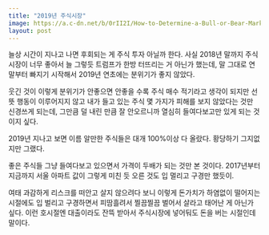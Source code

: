 ```yaml
---
title: "2019년 주식시장"
image: https://a.c-dn.net/b/0rII2I/How-to-Determine-a-Bull-or-Bear-Market_body_60ED4149.png
layout: post
---
```


늘상 시간이 지나고 나면 후회되는 게 주식 투자 아닐까 한다. 사실 2018년 말까지 주식시장이 너무 좋아서 늘 그렇듯 트럼프가 한방 터뜨리는 거 아닌가 했는데, 말 그대로 연말부터 빠지기 시작해서 2019년 연초에는 분위기가 좋지 않았다.

웃긴 것이 이렇게 분위기가 안좋으면 안좋을 수록 주식 매수 적기라고 생각이 되지만 선뜻 행동이 이루어지지 않고 내가 들고 있는 주식 몇 가지가 피해를 보지 않았다는 것만 신경쓰게 되는데, 그만큼 덜 내린 만큼 잘 안오르니까 열심히 들여다보고만 있게 되는 것이지 싶다.

2019년 지나고 보면 이름 알만한 주식들은 대개 100%이상 다 올랐다. 황당하기 그지없지만 그랬다.

좋은 주식들 그냥 들여다보고 있으면서 가격이 두배가 되는 것만 본 것이다. 2017년부터 지금까지 서울 아파트 값이 그렇게 미친 듯 오른 것도 입 멀리고 구경만 했듯이.

여태 과감하게 리스크를 떠안고 살지 않으려다 보니 이렇게 돈가치가 하염없이 떨어지는 시절에도 입 벌리고 구경하면서 피땀흘려서 찔끔찔끔 벌어서 살라고 태어난 게 아닌가 싶다. 이런 호시절엔 대출이라도 잔뜩 받아서 주식시장에 넣어둬도 돈을 버는 시절인데 말이다. 